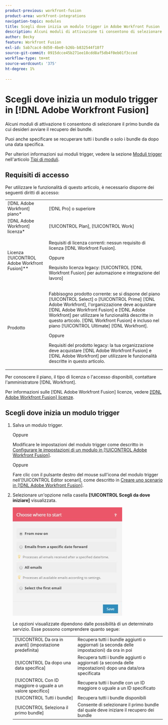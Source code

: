 ```yaml
---
product-previous: workfront-fusion
product-area: workfront-integrations
navigation-topic: modules
title: Scegli dove inizia un modulo trigger in Adobe Workfront Fusion
description: Alcuni moduli di attivazione ti consentono di selezionare il primo bundle da cui desideri avviare il recupero dei bundle.
author: Becky
feature: Workfront Fusion
exl-id: 5ab7cac4-8d50-4be0-b26b-b832544f18f7
source-git-commit: 0915dcce45b271ee18cdd8af5db4f0eb01f3cced
workflow-type: tm+mt
source-wordcount: '375'
ht-degree: 1%

---
```


# Scegli dove inizia un modulo trigger in [!DNL Adobe Workfront Fusion]

Alcuni moduli di attivazione ti consentono di selezionare il primo bundle da cui desideri avviare il recupero dei bundle.

Puoi anche specificare se recuperare tutti i bundle o solo i bundle da dopo una data specifica.

Per ulteriori informazioni sui moduli trigger, vedere la sezione [Moduli trigger](../../workfront-fusion/modules/module-types.md#triggers) nell&#39;articolo [Tipi di moduli](../../workfront-fusion/modules/module-types.md).

## Requisiti di accesso

Per utilizzare le funzionalità di questo articolo, è necessario disporre dei seguenti diritti di accesso:

<table style="table-layout:auto">
 <col> 
 <col> 
 <tbody> 
  <tr> 
    <td role="rowheader">[!DNL Adobe Workfront] piano*</td> 
   <td> <p>[!DNL Pro] o superiore</p> </td> 
  </tr> 
  <tr data-mc-conditions=""> 
   <td role="rowheader">[!DNL Adobe Workfront] licenza*</td> 
   <td> <p>[!UICONTROL Plan], [!UICONTROL Work]</p> </td> 
  </tr> 
  <tr> 
   <td role="rowheader">Licenza [!UICONTROL Adobe Workfront Fusion]**</td> 
   <td>
   <p>Requisiti di licenza correnti: nessun requisito di licenza [!DNL Workfront Fusion].</p>
   <p>Oppure</p>
   <p>Requisito licenza legacy: [!UICONTROL [!DNL Workfront Fusion] per automazione e integrazione del lavoro] </p>
   </td> 
  </tr> 
  <tr> 
   <td role="rowheader">Prodotto</td> 
   <td>
   <p>Fabbisogno prodotto corrente: se si dispone del piano [!UICONTROL Select] o [!UICONTROL Prime] [!DNL Adobe Workfront], l'organizzazione deve acquistare [!DNL Adobe Workfront Fusion] e [!DNL Adobe Workfront] per utilizzare le funzionalità descritte in questo articolo. [!DNL Workfront Fusion] è incluso nel piano [!UICONTROL Ultimate] [!DNL Workfront].</p>
   <p>Oppure</p>
   <p>Requisiti del prodotto legacy: la tua organizzazione deve acquistare [!DNL Adobe Workfront Fusion] e [!DNL Adobe Workfront] per utilizzare le funzionalità descritte in questo articolo.</p>
   </td> 
  </tr> 
 </tbody> 
</table>

Per conoscere il piano, il tipo di licenza o l&#39;accesso disponibili, contattare l&#39;amministratore [!DNL Workfront].

Per informazioni sulle [!DNL Adobe Workfront Fusion] licenze, vedere [[!DNL Adobe Workfront Fusion] licenze](../../workfront-fusion/get-started/license-automation-vs-integration.md).

## Scegli dove inizia un modulo trigger

1. Salva un modulo trigger.

   Oppure

   Modificare le impostazioni del modulo trigger come descritto in [Configurare le impostazioni di un modulo in [!UICONTROL Adobe Workfront Fusion]](../../workfront-fusion/modules/configure-a-modules-settings.md).

   Oppure

   Fare clic con il pulsante destro del mouse sull&#39;icona del modulo trigger nell&#39;[!UICONTROL Editor scenari], come descritto in [Creare uno scenario in [!DNL Adobe Workfront Fusion]](../../workfront-fusion/scenarios/create-a-scenario.md).

1. Selezionare un&#39;opzione nella casella **[!UICONTROL Scegli da dove iniziare]** visualizzata.

   ![](assets/choose-where-to-start-350x346.jpg)

   Le opzioni visualizzate dipendono dalle possibilità di un determinato servizio. Esse possono comprendere quanto segue:

   <table style="table-layout:auto">
        <tr>
            <td>[!UICONTROL Da ora in avanti] (impostazione predefinita)</td>
            <td>Recupera tutti i bundle aggiunti o aggiornati (a seconda delle impostazioni) da ora in poi</td>
        </tr>
        <tr>
            <td>[!UICONTROL Da dopo una data specifica]</td>
            <td>Recupera tutti i bundle aggiunti o aggiornati (a seconda delle impostazioni) dopo una data/ora specificata</td>
        </tr>
        <tr>
            <td>[!UICONTROL Con ID maggiore o uguale a un valore specifico]</td>
            <td>Recupera tutti i bundle con un ID maggiore o uguale a un ID specificato</td> 
        </tr>
        <tr>
            <td>[!UICONTROL Tutti i bundle]</td>
            <td>Recupera tutti i bundle disponibili</td>
        </tr>
        <tr>
            <td>[!UICONTROL Seleziona il primo bundle]</td>
            <td>Consente di selezionare il primo bundle dal quale deve iniziare il recupero dei bundle</td>
        </tr>
   </table>
